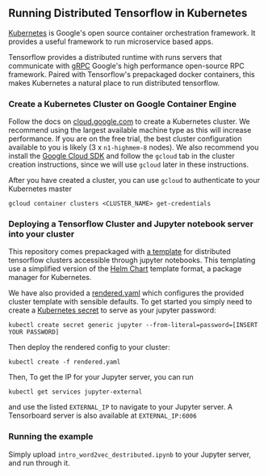 
## Running Distributed Tensorflow in Kubernetes

[Kubernetes](http://kubernetes.io/) is Google's open source container orchestration framework. It provides a useful framework to run microservice based apps.

Tensorflow provides a distributed runtime with runs servers that communicate with [gRPC](http://www.grpc.io/) Google's high performance open-source RPC framework. Paired with Tensorflow's prepackaged docker containers, this makes Kubernetes a natural place to run distributed tensorflow.

### Create a Kubernetes Cluster on Google Container Engine

Follow the docs on [cloud.google.com](https://cloud.google.com/container-engine/docs/clusters/operations) to create a Kubernetes cluster. We recommend using the largest available machine type as this will increase performance. If you are on the free trial, the best cluster configuration available to you is likely (3 x `n1-highmem-8` nodes). We also recommend you install the [Google Cloud SDK](https://cloud.google.com/sdk/) and follow the `gcloud` tab in the cluster creation instructions, since we will use `gcloud` later in these instructions.

After you have created a cluster, you can use `gcloud` to authenticate to your Kubernetes master

```
gcloud container clusters <CLUSTER_NAME> get-credentials
```

### Deploying a Tensorflow Cluster and Jupyter notebook server into your cluster

This repository comes prepackaged with [a template](templates/tensorflow-cluster.jinja) for distributed tensorflow clusters accessible through jupyter notebooks. This templating use a simplified version of the [Helm Chart](https://github.com/kubernetes/helm) template format, a package manager for Kubernetes.

We have also provided a [rendered.yaml](templates/rendered.yaml) which configures the provided cluster template with sensible defaults. To get started you simply need to create a [Kubernetes secret](http://kubernetes.io/docs/user-guide/secrets/) to serve as your jupyter password:

```
kubectl create secret generic jupyter --from-literal=password=[INSERT YOUR PASSWORD]
```

Then deploy the rendered config to your cluster:

```
kubectl create -f rendered.yaml
```

Then, To get the IP for your Jupyter server, you can run

```
kubectl get services jupyter-external
```

and use the listed `EXTERNAL_IP` to navigate to your Jupyter server. A Tensorboard server is also available at `EXTERNAL_IP:6006`

### Running the example

Simply upload `intro_word2vec_destributed.ipynb` to your Jupyter server, and run through it.

